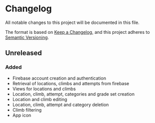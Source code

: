 # Changelog

All notable changes to this project will be documented in this file.

The format is based on [Keep a Changelog](https://keepachangelog.com/en/1.0.0/),
and this project adheres to [Semantic Versioning](https://semver.org/spec/v2.0.0.html).

## Unreleased

### Added

- Firebase account creation and authentication
- Retrieval of locations, climbs and attempts from firebase
- Views for locations and climbs
- Location, climb, attempt, categories and grade set creation
- Location and climb editing
- Location, climb, attempt and category deletion
- Climb filtering
- App icon